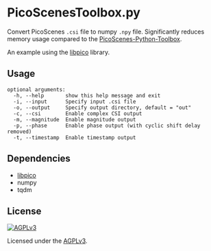 # PicoScenesToolbox.py

Convert PicoScenes `.csi` file to numpy `.npy` file. Significantly reduces memory usage compared to the [PicoScenes-Python-Toolbox](https://github.com/wifisensing/PicoScenes-Python-Toolbox).

An example using the [libpico](https://github.com/kiki-i/libpico) library.

## Usage

```
optional arguments:
  -h, --help       show this help message and exit
  -i, --input      Specify input .csi file
  -o, --output     Specify output directory, default = "out"
  -c, --csi        Enable complex CSI output
  -m, --magnitude  Enable magnitude output
  -p, --phase      Enable phase output (with cyclic shift delay removed)
  -t, --timestamp  Enable timestamp output
```

## Dependencies

* [libpico](https://github.com/kiki-i/libpico)
* numpy
* tqdm

## License

[![AGPLv3](https://www.gnu.org/graphics/agplv3-with-text-162x68.png)](https://www.gnu.org/licenses/agpl-3.0.html)

Licensed under the [AGPLv3](https://www.gnu.org/licenses/agpl-3.0.html).
